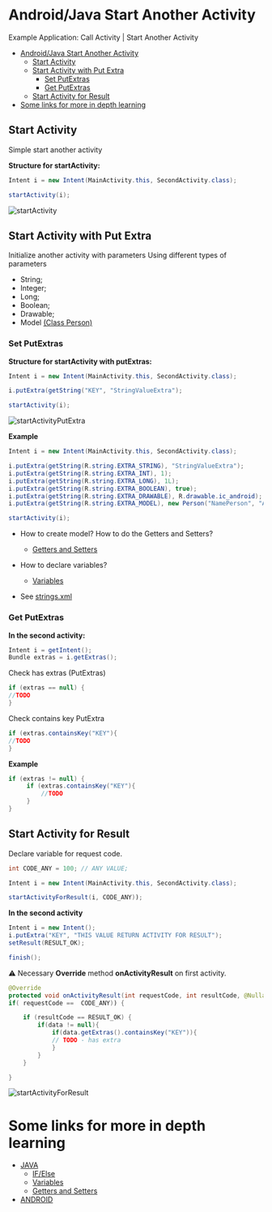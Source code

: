 Android/Java Start Another Activity
===========================

Example Application: Call Activity | Start Another Activity
- [Android/Java Start Another Activity](#androidjava-start-another-activity)
  - [Start Activity](#start-activity)
  - [Start Activity with Put Extra](#start-activity-with-put-extra)
    - [Set PutExtras](#set-putextras)
    - [Get PutExtras](#get-putextras)
  - [Start Activity for Result](#start-activity-for-result)
- [Some links for more in depth learning](#some-links-for-more-in-depth-learning)



## Start Activity

Simple start another activity

**Structure for startActivity:**
```java
Intent i = new Intent(MainActivity.this, SecondActivity.class);

startActivity(i);
```

![startActivity](https://user-images.githubusercontent.com/26600374/66278661-b06efe00-e881-11e9-923d-cb7d7045121a.jpg)

## Start Activity with Put Extra

Initialize another activity with parameters
Using different types of parameters
* String;
* Integer;
* Long;
* Boolean;
* Drawable;
* Model [(Class Person)](https://github.com/fefong/android_callActivity/blob/master/app/src/main/java/com/example/android_callactivity/model/Person.java) 


### Set PutExtras

**Structure for startActivity with putExtras:**
```java
Intent i = new Intent(MainActivity.this, SecondActivity.class);

i.putExtra(getString("KEY", "StringValueExtra");

startActivity(i);
```
![startActivityPutExtra](https://user-images.githubusercontent.com/26600374/66278662-b1079480-e881-11e9-8134-1198f0186f05.jpg)


**Example**
```java
Intent i = new Intent(MainActivity.this, SecondActivity.class);

i.putExtra(getString(R.string.EXTRA_STRING), "StringValueExtra");
i.putExtra(getString(R.string.EXTRA_INT), 1);
i.putExtra(getString(R.string.EXTRA_LONG), 1L);
i.putExtra(getString(R.string.EXTRA_BOOLEAN), true);
i.putExtra(getString(R.string.EXTRA_DRAWABLE), R.drawable.ic_android);
i.putExtra(getString(R.string.EXTRA_MODEL), new Person("NamePerson", "AnyPersonValue"));

startActivity(i);
```

* How to create model? How to do the Getters and Setters?
  * [Getters and Setters](https://github.com/fefong/java_GettersAndSetters)

* How to declare variables? 
  * [Variables](https://github.com/fefong/java_variables)

* See [strings.xml](app/src/main/res/values/strings.xml)
  
### Get PutExtras

**In the second activity:**


```java
Intent i = getIntent();
Bundle extras = i.getExtras();
```

Check has extras (PutExtras)

```java
if (extras == null) {
//TODO
}
```

Check contains key PutExtra

```java
if (extras.containsKey("KEY"){
//TODO    
}
```

**Example**
```java
if (extras != null) {
     if (extras.containsKey("KEY"){
         //TODO
     }
}
```

## Start Activity for Result

Declare variable for request code.

```java
int CODE_ANY = 100; // ANY VALUE;
```

```java
Intent i = new Intent(MainActivity.this, SecondActivity.class);

startActivityForResult(i, CODE_ANY));
```

**In the second activity**

```java
Intent i = new Intent();
i.putExtra("KEY", "THIS VALUE RETURN ACTIVITY FOR RESULT");
setResult(RESULT_OK);

finish();
```

:warning: Necessary **Override** method **onActivityResult** on first activity.

```java
@Override
protected void onActivityResult(int requestCode, int resultCode, @Nullable Intent data) {
if( requestCode ==  CODE_ANY)) {

    if (resultCode == RESULT_OK) {
        if(data != null){
            if(data.getExtras().containsKey("KEY")){
            // TODO - has extra
            }
        }
    }  

}
```
![startActivityForResult](https://user-images.githubusercontent.com/26600374/66278660-b06efe00-e881-11e9-847c-3db52d38b1d7.jpg)


# Some links for more in depth learning

* [JAVA](https://github.com/search?q=fefong%2Fjava)
  * [IF/Else](https://github.com/fefong/java_ifElse)
  * [Variables](https://github.com/fefong/java_variables)
  * [Getters and Setters](https://github.com/fefong/java_GettersAndSetters)
* [ANDROID](https://github.com/search?q=fefong%2Fandroid)
